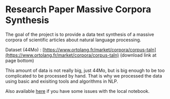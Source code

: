 # Research Paper Massive Corpora Synthesis
 The goal of the project is to provide a data text synthesis of a massive corpora of scientific articles about natural language processing.
 
 Dataset (44Mo) : [https://www.ortolang.fr/market/corpora/corpus-taln](https://www.ortolang.fr/market/corpora/corpus-taln) (download link at page bottom)

This amount of data is not really big, just 44Mo, but is big enough to be too complicated to be processed by hand.
That is why we processed the data using basic and exisiting tools and algorithms in NLP.

Also available [here](https://nbviewer.jupyter.org/github/TheoDemessance/Scientific-Articles-Massive-Corpora-Synthesis/blob/main/NLP%20Project%201.ipynb) if you have some issues with the local notebook.
